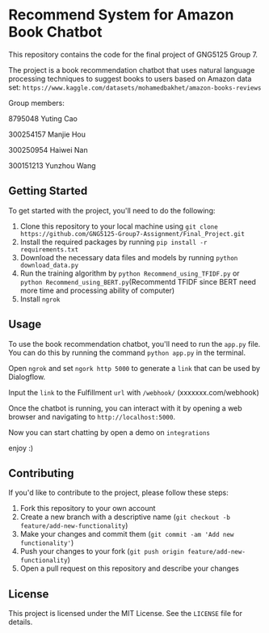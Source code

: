 # Recommend System for Amazon Book Chatbot

This repository contains the code for the final project of GNG5125 Group 7. 

The project is a book recommendation chatbot that uses natural language processing techniques to suggest books to users based on Amazon data set:
`https://www.kaggle.com/datasets/mohamedbakhet/amazon-books-reviews`

Group  members:

8795048 Yuting Cao

300254157 Manjie Hou

300250954 Haiwei Nan

300151213 Yunzhou Wang


## Getting Started

To get started with the project, you'll need to do the following:

1. Clone this repository to your local machine using `git clone https://github.com/GNG5125-Group7-Assignment/Final_Project.git`
2. Install the required packages by running `pip install -r requirements.txt`
3. Download the necessary data files and models by running `python download_data.py`
4. Run the training algorithm by `python Recommend_using_TFIDF.py` or `python Recommend_using_BERT.py`(Recommentd TFIDF since BERT need more time and processing ability of computer)
5. Install `ngrok`


## Usage

To use the book recommendation chatbot, you'll need to run the `app.py` file. You can do this by running the command `python app.py` in the terminal.

Open `ngrok` and set `ngork http 5000` to generate a `link` that can be used by Dialogflow.

Input the `link` to the Fulfillment `url` with `/webhook/` (xxxxxxx.com/webhook)

Once the chatbot is running, you can interact with it by opening a web browser and navigating to `http://localhost:5000`.

Now you  can start chatting by open a demo on `integrations`  

enjoy :)



## Contributing

If you'd like to contribute to the project, please follow these steps:

1. Fork this repository to your own account
2. Create a new branch with a descriptive name (`git checkout -b feature/add-new-functionality`)
3. Make your changes and commit them (`git commit -am 'Add new functionality'`)
4. Push your changes to your fork (`git push origin feature/add-new-functionality`)
5. Open a pull request on this repository and describe your changes

## License

This project is licensed under the MIT License. See the `LICENSE` file for details.
